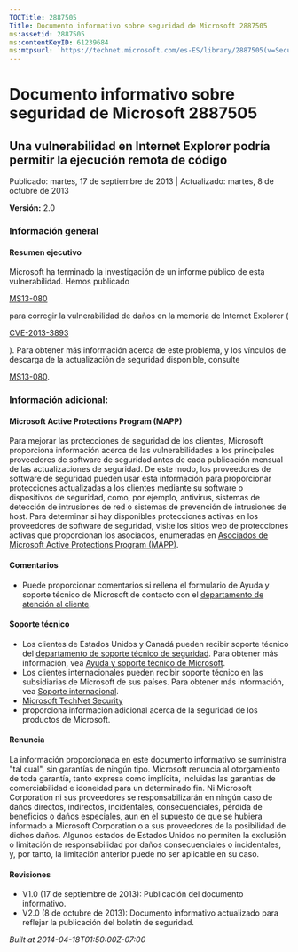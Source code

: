 ```yaml
---
TOCTitle: 2887505
Title: Documento informativo sobre seguridad de Microsoft 2887505
ms:assetid: 2887505
ms:contentKeyID: 61239684
ms:mtpsurl: 'https://technet.microsoft.com/es-ES/library/2887505(v=Security.10)'
---
```


Documento informativo sobre seguridad de Microsoft 2887505
==========================================================

Una vulnerabilidad en Internet Explorer podría permitir la ejecución remota de código
-------------------------------------------------------------------------------------

Publicado: martes, 17 de septiembre de 2013 | Actualizado: martes, 8 de octubre de 2013

**Versión:** 2.0

### Información general

#### Resumen ejecutivo

Microsoft ha terminado la investigación de un informe público de esta vulnerabilidad. Hemos publicado

[MS13-080](http://technet.microsoft.com/es-es/security/bulletin/ms13-080)

para corregir la vulnerabilidad de daños en la memoria de Internet Explorer (

[CVE-2013-3893](http://www.cve.mitre.org/cgi-bin/cvename.cgi?name=cve-2013-3893)

). Para obtener más información acerca de este problema, y los vínculos de descarga de la actualización de seguridad disponible, consulte

[MS13-080](http://technet.microsoft.com/es-es/security/bulletin/ms13-080).

### Información adicional:

#### Microsoft Active Protections Program (MAPP)

Para mejorar las protecciones de seguridad de los clientes, Microsoft proporciona información acerca de las vulnerabilidades a los principales proveedores de software de seguridad antes de cada publicación mensual de las actualizaciones de seguridad. De este modo, los proveedores de software de seguridad pueden usar esta información para proporcionar protecciones actualizadas a los clientes mediante su software o dispositivos de seguridad, como, por ejemplo, antivirus, sistemas de detección de intrusiones de red o sistemas de prevención de intrusiones de host. Para determinar si hay disponibles protecciones activas en los proveedores de software de seguridad, visite los sitios web de protecciones activas que proporcionan los asociados, enumeradas en [Asociados de Microsoft Active Protections Program (MAPP)](http://go.microsoft.com/fwlink/?linkid=215201).

#### Comentarios

-   Puede proporcionar comentarios si rellena el formulario de Ayuda y soporte técnico de Microsoft de contacto con el [departamento de atención al cliente](http://support.microsoft.com/kb/?scid=sw;en;1257&showpage=1&ws=technet&sd=tech).

#### Soporte técnico

-   Los clientes de Estados Unidos y Canadá pueden recibir soporte técnico del [departamento de soporte técnico de seguridad](http://go.microsoft.com/fwlink/?linkid=21131). Para obtener más información, vea [Ayuda y soporte técnico de Microsoft](http://support.microsoft.com/).
-   Los clientes internacionales pueden recibir soporte técnico en las subsidiarias de Microsoft de sus países. Para obtener más información, vea [Soporte internacional](http://go.microsoft.com/fwlink/?linkid=21155).
-   [Microsoft TechNet Security](http://technet.microsoft.com/es-es/security/default.aspx)
-   proporciona información adicional acerca de la seguridad de los productos de Microsoft.

#### Renuncia

La información proporcionada en este documento informativo se suministra "tal cual", sin garantías de ningún tipo. Microsoft renuncia al otorgamiento de toda garantía, tanto expresa como implícita, incluidas las garantías de comerciabilidad e idoneidad para un determinado fin. Ni Microsoft Corporation ni sus proveedores se responsabilizarán en ningún caso de daños directos, indirectos, incidentales, consecuenciales, pérdida de beneficios o daños especiales, aun en el supuesto de que se hubiera informado a Microsoft Corporation o a sus proveedores de la posibilidad de dichos daños. Algunos estados de Estados Unidos no permiten la exclusión o limitación de responsabilidad por daños consecuenciales o incidentales, y, por tanto, la limitación anterior puede no ser aplicable en su caso.

#### Revisiones

-   V1.0 (17 de septiembre de 2013): Publicación del documento informativo.
-   V2.0 (8 de octubre de 2013): Documento informativo actualizado para reflejar la publicación del boletín de seguridad.

*Built at 2014-04-18T01:50:00Z-07:00*
